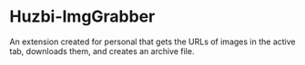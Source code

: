 # Huzbi-ImgGrabber
An extension created for personal that gets the URLs of images in the active tab, downloads them, and creates an archive file.
